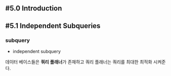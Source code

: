 ## #5.0 Introduction

## #5.1 Independent Subqueries

### subquery
- independent subquery

데이터 베이스들은 **쿼리 플래너**가 존재하고 쿼리 플래너는 쿼리를 최대한 최적화 시켜준다.